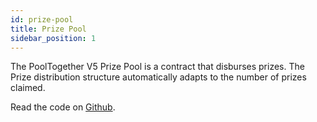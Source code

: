 ```yaml
---
id: prize-pool
title: Prize Pool
sidebar_position: 1
---
```


The PoolTogether V5 Prize Pool is a contract that disburses prizes. The Prize distribution structure automatically adapts to the number of prizes claimed.

Read the code on [Github](https://github.com/GenerationSoftware/pt-v5-prize-pool).

<!-- ### Guides: -->

